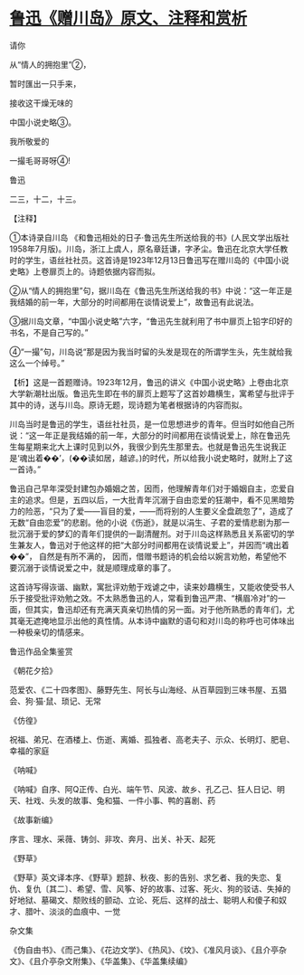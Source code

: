 # [鲁迅《赠川岛》原文、注释和赏析](https://www.vrrw.net/wx/9301.html)

请你

从“情人的拥抱里”②，

暂时匯出一只手来，

接收这干燥无味的

中国小说史略③。

我所敬爱的

一撮毛哥哥呀④!

鲁迅

二三，十二，十三。

【注释】

①本诗录自川岛 《和鲁迅相处的日子·鲁迅先生所送给我的书》(人民文学出版社1958年7月版)。川岛，浙江上虞人，原名章廷谦，字矛尘。鲁迅在北京大学任教时的学生，语丝社社员。这首诗是1923年12月13日鲁迅写在赠川岛的《中国小说史略》上卷扉页上的。诗题依据内容而拟。

②从“情人的拥抱里”句，据川岛在《鲁迅先生所送给我的书》中说：“这一年正是我结婚的前一年，大部分的时间都用在谈情说爱上”，故鲁迅有此说法。

③据川岛文章，“中国小说史略”六字，“鲁迅先生就利用了书中扉页上铅字印好的书名，不是自己写的。”

④“一撮”句，川岛说“那是因为我当时留的头发是现在的所谓学生头，先生就给我这么一个绰号。”



【析】这是一首题赠诗。1923年12月，鲁迅的讲义《中国小说史略》上卷由北京大学新潮社出版。鲁迅先生即在书的扉页上题写了这首妙趣横生，寓希望与批评于其中的诗，送与川岛。原诗无题，现诗题为笔者根据诗的内容而拟。

川岛当时是鲁迅的学生，语丝社社员，是一位思想进步的青年。但当时如他自己所说：“这一年正是我结婚的前一年，大部分的时间都用在谈情说爱上，除在鲁迅先生每星期来北大上课时见到以外，我很少到先生那里去。也就是鲁迅先生说我正是‘魂出着��’，(��读如居，越谚。)的时代，所以给我小说史略时，就附上了这一首诗。”

鲁迅自己早年深受封建包办婚姻之苦，因而，他理解青年们对于婚姻自主，恋爱自主的追求。但是，五四以后，一大批青年沉溺于自由恋爱的狂潮中，看不见黑暗势力的险恶，“只为了爱——盲目的爱，——而将别的人生要义全盘疏忽了”，造成了无数“自由恋爱”的悲剧。他的小说《伤逝》，就是以涓生、子君的爱情悲剧为那一批沉溺于爱的梦幻的青年们提供的一副清醒剂。对于川岛这样熟悉且关系密切的学生兼友人，鲁迅对于他这样的把“大部分时间都用在谈情说爱上”，并因而“魂出着��”， 自然是有所不满的， 因而，借赠书题诗的机会给以婉言劝勉，希望他不要沉溺于谈情说爱之中，就是顺理成章的事了。

这首诗写得诙谐、幽默，寓批评劝勉于戏谑之中，读来妙趣横生，又能收使受书人乐于接受批评劝勉之效。不太熟悉鲁迅的人，常看到鲁迅严肃、“横眉冷对”的一面，但其实，鲁迅却还有充满天真亲切热情的另一面。对于他所熟悉的青年们，尤其毫无遮掩地显示出他的真性情。从本诗中幽默的语句和对川岛的称呼也可体味出一种极亲切的情感来。

鲁迅作品全集鉴赏

《朝花夕拾》

范爱农、《二十四孝图》、藤野先生、阿长与山海经、从百草园到三味书屋、五猖会、狗·猫·鼠、琐记、无常

《仿徨》

祝福、弟兄、在酒楼上、伤逝、离婚、孤独者、高老夫子、示众、长明灯、肥皂、幸福的家庭

《呐喊》

《呐喊》自序、阿Q正传、白光、端午节、风波、故乡、孔乙己、狂人日记、明天、社戏、头发的故事、兔和猫、一件小事、鸭的喜剧、药

《故事新编》

序言、理水、采薇、铸剑、非攻、奔月、出关、补天、起死

《野草》

《野草》英文译本序、《野草》题辞、秋夜、影的告别、求乞者、我的失恋、复仇、复仇〔其二〕、希望、雪、风筝、好的故事、过客、死火、狗的驳诘、失掉的好地狱、墓碣文、颓败线的颤动、立论、死后、这样的战士、聪明人和傻子和奴才、腊叶、淡淡的血痕中、一觉

杂文集

《伪自由书》、《而己集》、《花边文学》、《热风》、《坟》、《准风月谈》、《且介亭杂文》、《且介亭杂文附集》、《华盖集》、《华盖集续编》

